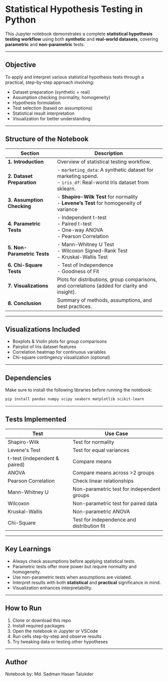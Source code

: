 # Statistical Hypothesis Testing in Python

This Jupyter notebook demonstrates a complete **statistical hypothesis testing workflow** using both **synthetic** and **real-world datasets**, covering **parametric** and **non-parametric** tests.

---

## Objective

To apply and interpret various statistical hypothesis tests through a practical, step-by-step approach involving:

- Dataset preparation (synthetic + real)
- Assumption checking (normality, homogeneity)
- Hypothesis formulation
- Test selection (based on assumptions)
- Statistical result interpretation
- Visualization for better understanding

---

## Structure of the Notebook

| Section | Description |
|--------|-------------|
| **1. Introduction** | Overview of statistical testing workflow. |
| **2. Dataset Preparation** | - `marketing_data`: A synthetic dataset for marketing spend. <br> - `iris_df`: Real-world Iris dataset from sklearn. |
| **3. Assumption Checking** | - **Shapiro-Wilk Test** for normality<br> - **Levene’s Test** for homogeneity of variance |
| **4. Parametric Tests** | - Independent t-test<br> - Paired t-test<br> - One-way ANOVA<br> - Pearson Correlation |
| **5. Non-Parametric Tests** | - Mann-Whitney U Test<br> - Wilcoxon Signed-Rank Test<br> - Kruskal-Wallis Test |
| **6. Chi-Square Tests** | - Test of Independence<br> - Goodness of Fit |
| **7. Visualizations** | Plots for distributions, group comparisons, and correlations (added for clarity and insight). |
| **8. Conclusion** | Summary of methods, assumptions, and best practices. |

---

## Visualizations Included

- Boxplots & Violin plots for group comparisons
- Pairplot of Iris dataset features
- Correlation heatmap for continuous variables
- Chi-square contingency visualization (optional)

---

## Dependencies

Make sure to install the following libraries before running the notebook:

```bash
pip install pandas numpy scipy seaborn matplotlib scikit-learn
```

---

## Tests Implemented

| Test | Use Case |
|------|----------|
| Shapiro-Wilk | Test for normality |
| Levene's Test | Test for equal variances |
| t-test (independent & paired) | Compare means |
| ANOVA | Compare means across >2 groups |
| Pearson Correlation | Check linear relationships |
| Mann-Whitney U | Non-parametric test for independent groups |
| Wilcoxon | Non-parametric test for paired data |
| Kruskal-Wallis | Non-parametric ANOVA |
| Chi-Square | Test for independence and distribution fit |

---

## Key Learnings

- Always check assumptions before applying statistical tests.
- Parametric tests offer more power but require normality and homogeneity.
- Use non-parametric tests when assumptions are violated.
- Interpret results with both **statistical** and **practical** significance in mind.
- Visualization enhances interpretability.

---

## How to Run

1. Clone or download this repo
2. Install required packages
3. Open the notebook in Jupyter or VSCode
4. Run cells step-by-step and observe results
5. Try tweaking data or testing other hypotheses

---

## Author

Notebook by: Md. Sadman Hasan Talukder  
